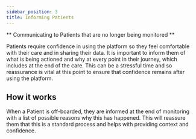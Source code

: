 ```yaml
---
sidebar_position: 3
title: Informing Patients
---
```


** Communicating to Patients that are no longer being monitored **

Patients require confidence in using the platform so they feel comfortable with their care and in sharing their data. It is important to inform them of what is being actioned and why at every point in their journey, which includes at the end of the care. This can be a stressful time and so reassurance is vital at this point to ensure that confidence remains after using the platform.

## How it works

When a Patient is off-boarded, they are informed at the end of monitoring with a list of possible reasons why this has happened. This will reassure them that this is a standard process and helps with providing context and confidence.

